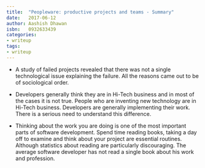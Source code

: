 ```yaml
---
title:  "Peopleware: productive projects and teams - Summary"
date:   2017-06-12
author: Aashish Dhawan
isbn:   0932633439
categories:
- writeup
tags:
- writeup
---
```


* A study of failed projects revealed that there was not a single technological issue explaining the failure. All the reasons came out to be of sociological order.

* Developers generally think they are in Hi-Tech business and in most of the cases it is not true. People who are inventing new technology are in Hi-Tech business. Developers are generally implementing their work. There is a serious need to understand this difference.

* Thinking about the work you are doing is one of the most important parts of software development. Spend time reading books, taking a day off to examine and think about your project are essential routines. Although statistics about reading are particularly discouraging. The average software developer has not read a single book about his work and profession.
